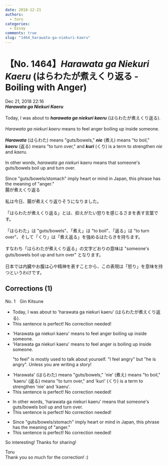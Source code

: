 ```yaml
---
date: 2018-12-21
authors:
  - toru
categories:
  - Essay
comments: true
slug: "1464_harawata-ga-niekuri-kaeru"
---
```


# 【No. 1464】<strong><em>Harawata ga Niekuri Kaeru</em></strong> (はらわたが煮えくり返る - Boiling with Anger)
<div class="date">Dec 21, 2018 22:16</div>
<div id="post"><div id="body_show_ori">
<strong><em>Harawata ga Niekuri Kaeru</em></strong><br/><br/>Today, I was about to <strong><em>harawata ga niekuri kaeru</em></strong> (はらわたが煮えくり返る).<br/><br/><em>Harawata ga niekuri kaeru</em> means to feel anger boiling up inside someone.<br/><br/><strong><em>Harawata</em></strong> (はらわた) means "guts/bowels," <strong><em>nie</em></strong> (煮え) means "to boil," <strong><em>kaeru</em></strong> (返る) means "to turn over," and <strong><em>kuri</em></strong> (くり) is a term to strengthen <em>nie</em> and <em>kaeru</em>.<br/><br/>In other words, <em>harawata ga niekuri kaeru</em> means that someone's guts/bowels boil up and turn over.<br/><br/>Since "guts/bowels/stomach" imply heart or mind in Japan, this phrase has the meaning of "anger."
</div></div>

<!-- more -->

<div id="post_ja"><div id="body_show_mo">
腸が煮えくり返る<br/><br/>私は今日、腸が煮えくり返りそうになりました。<br/><br/>「はらわたが煮えくり返る」とは、抑えがたい怒りを感じるさまを表す言葉です。<br/><br/>「はらわた」は "guts/bowels"、「煮え」は "to boil"、「返る」は "to turn over"、そして「くり」は「煮え返る」を強めるはたらきを持ちます。<br/><br/>すなわち「はらわたが煮えくり返る」の文字どおりの意味は "someone's guts/bowels boil up and turn over" となります。<br/><br/>日本では内臓やお腹は心や精神を表すことから、この表現は「怒り」を意味を持つというわけです。
</div></div>

## Corrections (1)
<div id="block"><div class="first_name"> No. 1　<span class="just_name">Gin Kitsune</span></div><div id="block2">
<ul class="correction_field">
<li class="incorrect">Today, I was about to 'harawata ga niekuri kaeru' (はらわたが煮えくり返る).</li>
<li class="corrected perfect">This sentence is perfect! No correction needed!</li>
</ul>
<ul class="correction_field">
<li class="incorrect">'Harawata ga niekuri kaeru' means to feel anger boiling up inside someone.</li>
<li class="corrected correct">
'Harawata ga niekuri kaeru' means <span class="f_gray"><span class="sline">to feel </span></span>anger <span class="f_red">is </span>boiling up inside someone.
<p class="correction_comment">"to feel" is mostly used to talk about yourself. "I feel angry" but "he is angry". Unless you are writing a story!</p>
</li>
</ul>
<ul class="correction_field">
<li class="incorrect">'Harawata' (はらわた) means "guts/bowels," 'nie' (煮え) means "to boil," 'kaeru' (返る) means "to turn over," and 'kuri' (くり) is a term to strengthen 'nie' and 'kaeru'.</li>
<li class="corrected perfect">This sentence is perfect! No correction needed!</li>
</ul>
<ul class="correction_field">
<li class="incorrect">In other words, 'harawata ga niekuri kaeru' means that someone's guts/bowels boil up and turn over.</li>
<li class="corrected perfect">This sentence is perfect! No correction needed!</li>
</ul>
<ul class="correction_field">
<li class="incorrect">Since "guts/bowels/stomach" imply heart or mind in Japan, this phrase has the meaning of "anger."</li>
<li class="corrected perfect">This sentence is perfect! No correction needed!</li>
</ul>
<p class="comment_small">
 So interesting! Thanks for sharing!
</p>

</div><div class="name"><span class="just_name">Toru</span><br>
Thank you so much for the correction! :)
</div>
</div>
